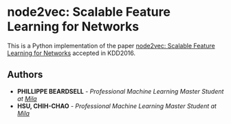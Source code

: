 # node2vec: Scalable Feature Learning for Networks
This is a Python implementation of the paper [node2vec: Scalable Feature Learning for Networks](https://cs.stanford.edu/~jure/pubs/node2vec-kdd16.pdf) accepted in KDD2016.

## Authors
* **PHILLIPPE BEARDSELL** - *Professional Machine Learning Master Student at [Mila](https://mila.quebec/)* 
* **HSU, CHIH-CHAO** - *Professional Machine Learning Master Student at [Mila](https://mila.quebec/)* 
